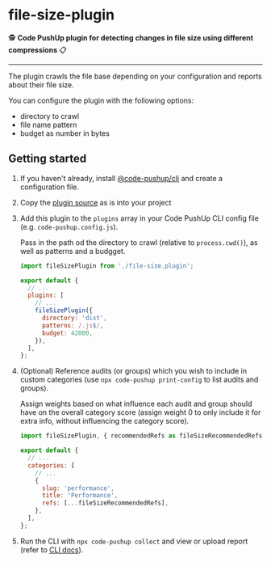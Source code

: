 # file-size-plugin

🕵️ **Code PushUp plugin for detecting changes in file size using different compressions** 📋

---

The plugin crawls the file base depending on your configuration and reports about their file size.

You can configure the plugin with the following options:

- directory to crawl
- file name pattern
- budget as number in bytes

## Getting started

1. If you haven't already, install [@code-pushup/cli](../cli/README.md) and create a configuration file.

2. Copy the [plugin source](../file-size) as is into your project

3. Add this plugin to the `plugins` array in your Code PushUp CLI config file (e.g. `code-pushup.config.js`).

   Pass in the path od the directory to crawl (relative to `process.cwd()`), as well as patterns and a budgget.

   ```js
   import fileSizePlugin from './file-size.plugin';

   export default {
     // ...
     plugins: [
       // ...
       fileSizePlugin({
         directory: 'dist',
         patterns: /.js$/,
         budget: 42000,
       }),
     ],
   };
   ```

4. (Optional) Reference audits (or groups) which you wish to include in custom categories (use `npx code-pushup print-config` to list audits and groups).

   Assign weights based on what influence each audit and group should have on the overall category score (assign weight 0 to only include it for extra info, without influencing the category score).

   ```js
   import fileSizePlugin, { recommendedRefs as fileSizeRecommendedRefs } from './file-size.plugin';

   export default {
     // ...
     categories: [
       // ...
       {
         slug: 'performance',
         title: 'Performance',
         refs: [...fileSizeRecommendedRefs],
       },
     ],
   };
   ```

5. Run the CLI with `npx code-pushup collect` and view or upload report (refer to [CLI docs](../cli/README.md)).
